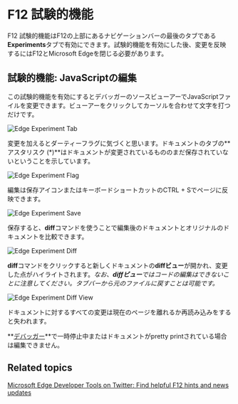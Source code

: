 # F12 試験的機能

F12 試験的機能はF12の上部にあるナビゲーションバーの最後のタブである**Experiments**タブで有効にできます。試験的機能を有効にした後、変更を反映するにはF12とMicrosoft Edgeを閉じる必要があります。

## 試験的機能: JavaScriptの編集

この試験的機能を有効にするとデバッガーのソースビューアーでJavaScriptファイルを変更できます。ビューアーをクリックしてカーソルを合わせて文字を打つだけです。

![Edge Experiment Tab](../media/Edge_Experiments_edit.gif)

変更を加えるとダーティーフラグに気づくと思います。ドキュメントのタブの**アスタリスク (*)**はドキュメントが変更されているもののまだ保存されていないということを示しています。

![Edge Experiment Flag](../media/Edge_Experiment_flag.png)

編集は保存アイコンまたはキーボードショートカットのCTRL + Sでページに反映できます。

![Edge Experiment Save](../media/Edge_Experiment_save.png)

保存すると、**diff**コマンドを使うことで編集後のドキュメントとオリジナルのドキュメントを比較できます。

![Edge Experiment Diff](../media/Edge_Experiment_diff.png)

**diff**コマンドをクリックすると新しくドキュメントの**diffビュー**が開かれ、変更した点がハイライトされます。*なお、**diffビュー**ではコードの編集はできないことに注意してください。タブバーから元のファイルに戻すことは可能です。*

![Edge Experiment Diff View](../media/Edge_Experiment_diff_view.png)

ドキュメントに対するすべての変更は現在のページを離れるか再読み込みをすると失われます。

**[デバッガー](../debugger/)**で一時停止中またはドキュメントがpretty printされている場合は編集できません。

## Related topics

[Microsoft Edge Developer Tools on Twitter: Find helpful F12 hints and news updates](https://twitter.com/EdgeDevTools)
